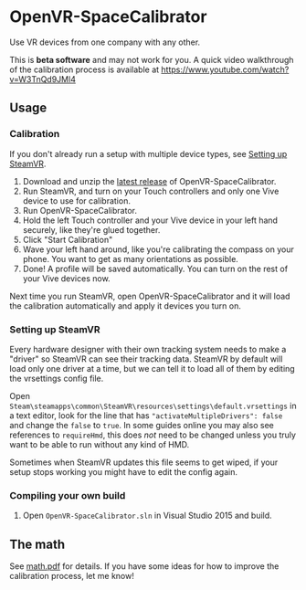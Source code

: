 # OpenVR-SpaceCalibrator

Use VR devices from one company with any other.

This is **beta software** and may not work for you. A quick video walkthrough of the calibration process is available at https://www.youtube.com/watch?v=W3TnQd9JMl4

## Usage

### Calibration

If you don't already run a setup with multiple device types, see [Setting up SteamVR](#setting-up-steamvr).

1. Download and unzip the [latest release](https://github.com/pushrax/OpenVR-SpaceCalibrator/releases) of OpenVR-SpaceCalibrator.
2. Run SteamVR, and turn on your Touch controllers and only one Vive device to use for calibration.
3. Run OpenVR-SpaceCalibrator.
4. Hold the left Touch controller and your Vive device in your left hand securely, like they're glued together.
5. Click "Start Calibration"
6. Wave your left hand around, like you're calibrating the compass on your phone. You want to get as many orientations as possible.
7. Done! A profile will be saved automatically. You can turn on the rest of your Vive devices now.

Next time you run SteamVR, open OpenVR-SpaceCalibrator and it will load the calibration automatically and apply it devices you turn on.


### Setting up SteamVR

Every hardware designer with their own tracking system needs to make a "driver"
so SteamVR can see their tracking data. SteamVR by default will load only one driver at a time,
but we can tell it to load all of them by editing the vrsettings config file.

Open `Steam\steamapps\common\SteamVR\resources\settings\default.vrsettings` in a text editor,
look for the line that has `"activateMultipleDrivers": false` and change the `false` to `true`.
In some guides online you may also see references to `requireHmd`, this does _not_ need to be changed
unless you truly want to be able to run without any kind of HMD.

Sometimes when SteamVR updates this file seems to get wiped, if your setup stops working you might
have to edit the config again.


### Compiling your own build

1. Open `OpenVR-SpaceCalibrator.sln` in Visual Studio 2015 and build.


## The math

See [math.pdf](https://github.com/pushrax/OpenVR-SpaceCalibrator/blob/master/math.pdf) for details.
If you have some ideas for how to improve the calibration process, let me know!
